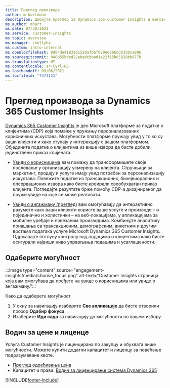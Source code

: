 ```yaml
---
title: Преглед производа
author: m-hartmann
description: Добијте преглед за Dynamics 365 Customer Insights и његове могућности.
ms.author: mhart
ms.date: 07/30/2021
ms.service: customer-insights
ms.topic: overview
ms.manager: shellyha
ms.custom: intro-internal
ms.openlocfilehash: 0d04de418326152dafbbf020e6bb6d3b350ca806
ms.sourcegitcommit: 048d65bded22abadcbbad1e22f15b05828bb977b
ms.translationtype: HT
ms.contentlocale: sr-Cyrl-RS
ms.lasthandoff: 09/06/2021
ms.locfileid: "7474121"
---
```

# <a name="product-overview-for-dynamics-365-customer-insights"></a>Преглед производа за Dynamics 365 Customer Insights

[Dynamics 365 Customer Insights](https://dynamics.microsoft.com/ai/customer-insights/) је део Microsoft платформе за податке о клијентима (CDP) која помаже у пружању персонализованих корисничких искустава. Могућности платформе пружају увид у то ко су ваши клијенти и како ступају у интеракцију с вашом платформом. Обједините податке о клијентима из више извора да бисте добили јединствени приказ клијената.


- [Увиди о корисницима](audience-insights/overview.md) вам помажу да трансформишете своје пословање у организацију усмерену на клијента. Стручњаци за маркетинг, продају и услуге имају увид потребан за персонализацију искустава. Повежите податке из трансакционих, бихејвиоралних и опсервационих извора како бисте креирали свеобухватан приказ клијента. Погледајте резултате брже помоћу CDP-а дизајнираног да пружи увиде на које се може реаговати. 

- [Увиди о ангажману (преглед)](engagement-insights/index.yml) вам омогућавају да интерактивно разумете како ваши клијенти користе ваше услуге и производе – и појединачно и холистички – на веб-локацијама, у апликацијама за мобилне уређаје и повезаним производима. Комбинујте аналитику понашања са трансакционим, демографским, анкетним и другим врстама података услуге Microsoft Dynamics 365 Customer Insights. Одржавајте потпуну контролу над подацима о клијентима како бисте осигурали највиши ниво управљања подацима и усаглашености.
 
## <a name="choose-a-capability"></a>Одаберите могућност

:::image type="content" source="engagement-insights/media/choose_focus.png" alt-text="Customer Insights страница која вам омогућава да пређете на увиде о корисницима или увиде о ангажману.":::

Како да одаберете могућност

1. У окну за навигацију изаберите **Све апликације** да бисте отворили прозор **Одабир фокуса**.
1. Изаберите **Иди сада** за навигацију до могућности по вашем избору.

## <a name="pricing-and-licensing"></a>Водич за цене и лиценце

Услуга Customer Insights је лиценцирана по закупцу и обухвата више могућности. Можете купити додатни капацитет и лиценцу за повећање подразумеване квоте. 
- [Преглед одређивања цена](https://dynamics.microsoft.com/ai/customer-insights/pricing/)
- Капацитет и права: [Водич за лиценцирање система Dynamics 365](https://go.microsoft.com/fwlink/?LinkId=866544)

[!INCLUDE[footer-include](includes/footer-banner.md)]
